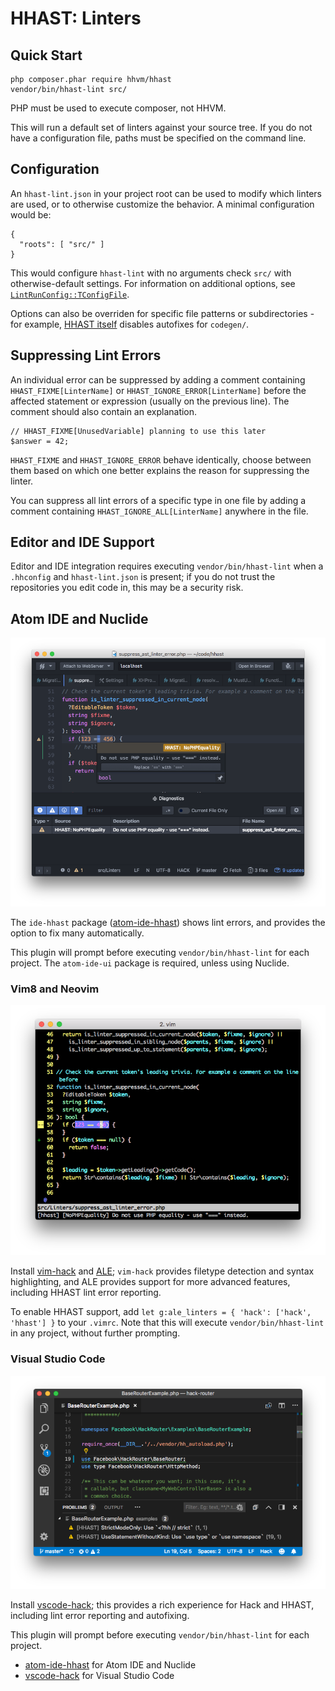 # HHAST: Linters

## Quick Start

```
php composer.phar require hhvm/hhast
vendor/bin/hhast-lint src/
```

PHP must be used to execute composer, not HHVM.

This will run a default set of linters against your source tree. If you do not have a configuration file, paths must be specified on the command line.

## Configuration

An `hhast-lint.json` in your project root can be used to modify which linters are used, or to otherwise customize the behavior. A minimal configuration would be:

```
{
  "roots": [ "src/" ]
}
```

This would configure `hhast-lint` with no arguments check `src/` with otherwise-default settings. For information on additional options, see [`LintRunConfig::TConfigFile`](../src/__Private/LintRunConfig.hack).

Options can also be overriden for specific file patterns or subdirectories - for example, [HHAST itself](../hhast-lint.json) disables autofixes for `codegen/`.

## Suppressing Lint Errors

An individual error can be suppressed by adding a comment containing
`HHAST_FIXME[LinterName]` or `HHAST_IGNORE_ERROR[LinterName]` before the
affected statement or expression (usually on the previous line). The comment
should also contain an explanation.

```hack
// HHAST_FIXME[UnusedVariable] planning to use this later
$answer = 42;
```

`HHAST_FIXME` and `HHAST_IGNORE_ERROR` behave identically, choose between them
based on which one better explains the reason for suppressing the linter.

You can suppress all lint errors of a specific type in one file by adding a
comment containing `HHAST_IGNORE_ALL[LinterName]` anywhere in the file.

## Editor and IDE Support

Editor and IDE integration requires executing `vendor/bin/hhast-lint` when a `.hhconfig` and
`hhast-lint.json` is present; if you do not trust the repositories you edit code in, this may be a
security risk.

## Atom IDE and Nuclide

![screenshot of lint errors in Nuclide](linters-nuclide.png)

The `ide-hhast` package ([atom-ide-hhast]) shows lint errors, and provides the
option to fix many automatically.

This plugin will prompt before executing `vendor/bin/hhast-lint` for each project.
The `atom-ide-ui` package is required, unless using Nuclide.

### Vim8 and Neovim

![screenshot of lint errors in Vim8](linters-vim.png)

Install [vim-hack] and [ALE]; `vim-hack` provides filetype detection and syntax highlighting, and ALE
provides support for more advanced features, including HHAST lint error reporting.

To enable HHAST support, add `let g:ale_linters = { 'hack': ['hack', 'hhast'] }` to your `.vimrc`. Note
that this will execute `vendor/bin/hhast-lint` in any project, without further prompting.

### Visual Studio Code

![screenshot of lint errors in VSCode](linters-vscode.png)


Install [vscode-hack]; this provides a rich experience for Hack and HHAST, including lint error reporting
and autofixing.

This plugin will prompt before executing `vendor/bin/hhast-lint` for each project.

- [atom-ide-hhast] for Atom IDE and Nuclide
- [vscode-hack] for Visual Studio Code

[atom-ide-hhast]: https://github.com/hhvm/atom-ide-hhast/
[ALE]: https://github.com/w0rp/ale/
[vim-hack]: https://github.com/hhvm/vim-hack/
[vscode-hack]: https://marketplace.visualstudio.com/items?itemName=pranayagarwal.vscode-hack
